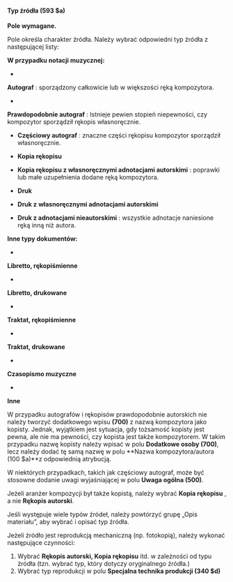 #### Typ źródła (593 $a) 

**Pole wymagane.**

Pole określa charakter źródła. Należy wybrać odpowiedni typ źródła z następującej listy:

**W przypadku notacji muzycznej:**

- 

**Autograf** : sporządzony całkowicie lub w większości ręką kompozytora.

- 

**Prawdopodobnie autograf** : Istnieje pewien stopień niepewności, czy kompozytor sporządził rękopis własnoręcznie.

- **Częściowy autograf** : znaczne części rękopisu kompozytor sporządził własnoręcznie.  

- **Kopia rękopisu**

- **Kopia rękopisu z własnoręcznymi adnotacjami autorskimi** : poprawki lub małe uzupełnienia dodane ręką kompozytora.  

- **Druk**

- **Druk z**  **własnoręcznymi adnotacjami autorskimi**

- **Druk z adnotacjami nieautorskimi** : wszystkie adnotacje naniesione ręką inną niż autora. 

**Inne typy dokumentów:**

- 

**Libretto, rękopiśmienne**

- 

**Libretto, drukowane**

- 

**Traktat, rękopiśmienne**

- 

**Traktat, drukowane**

- 

**Czasopismo muzyczne**

- 

**Inne**

W przypadku autografów i rękopisów prawdopodobnie autorskich nie należy tworzyć dodatkowego wpisu&nbsp;**(700)** z nazwą kompozytora jako kopisty. Jednak, wyjątkiem jest sytuacja, gdy tożsamość kopisty jest pewna, ale nie ma pewności, czy kopista jest także kompozytorem. W takim przypadku nazwę kopisty należy wpisać w polu **Dodatkowe osoby (700)**, lecz należy dodać tę samą nazwę w polu **Nazwa kompozytora/autora (100 $a)**z odpowiednią atrybucją.

W niektórych przypadkach, takich jak częściowy autograf, może być stosowne dodanie uwagi wyjaśniającej w polu **Uwaga ogólna (500)**.

Jeżeli aranżer kompozycji był także kopistą, należy wybrać **Kopia rękopisu** , a nie **Rękopis autorski**.

Jeśli występuje wiele typów źródeł, należy powtórzyć grupę&nbsp;„Opis materiału”, aby wybrać i opisać typ źródła.&nbsp;

Jeżeli źródło jest reprodukcją mechaniczną (np. fotokopią), należy wykonać następujące czynności:

1. Wybrać **Rękopis autorski, Kopia rękopisu** itd. w zależności od typu źródła (tzn. wybrać typ, który dotyczy oryginalnego źródła.)
2. Wybrać typ reprodukcji w polu **Specjalna technika produkcji (340 $d)**